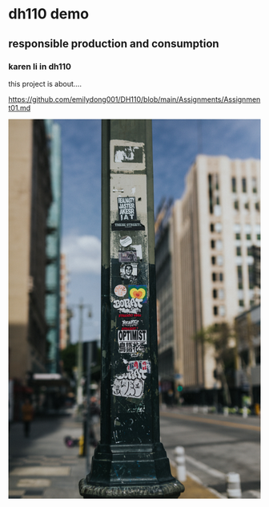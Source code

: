 # dh110 demo
## responsible production and consumption
### karen li in dh110

this project is about....


https://github.com/emilydong001/DH110/blob/main/Assignments/Assignment01.md

![screenshot of photo](photo.jpeg)
